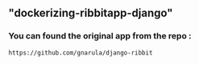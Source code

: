 ## "dockerizing-ribbitapp-django" 
### You can found the original app from the repo :
``https://github.com/gnarula/django-ribbit``
